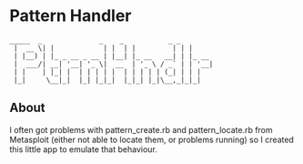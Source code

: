 # Pattern Handler
```
_____  _              _    _           _ _      
 |  __ \| |            | |  | |         | | |     
 | |__) | |_ _ __ _ __ | |__| |_ __   __| | |_ __ 
 |  ___/| __| '__| '_ \|  __  | '_ \ / _` | | '__|
 | |    | |_| |  | | | | |  | | | | | (_| | | |   
 |_|     \__|_|  |_| |_|_|  |_|_| |_|\__,_|_|_|   
``` 
## About
I often got problems with pattern\_create.rb and pattern\_locate.rb from Metasploit (either not able to locate them, or problems running) so I created this little app to emulate that behaviour.
